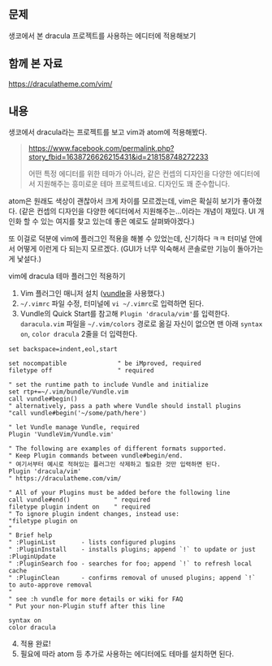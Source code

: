 ## 문제
생코에서 본 dracula 프로젝트를 사용하는 에디터에 적용해보기

## 함께 본 자료
<https://draculatheme.com/vim/>

## 내용

생코에서 dracula라는 프로젝트를 보고 vim과 atom에 적용해봤다.

>https://www.facebook.com/permalink.php?story_fbid=1638726626215431&id=218158748272233
>
> 어떤 특정 에디터를 위한 테마가 아니라, 같은 컨셉의 디자인을 다양한 에디터에서 지원해주는 흥미로운 테마 프로젝트네요. 디자인도 꽤 준수합니다.

atom은 원래도 색상이 괜찮아서 크게 차이를 모르겠는데, vim은 확실히 보기가 좋아졌다.
(같은 컨셉의 디자인을 다양한 에디터에서 지원해주는...이라는 개념이 재밌다. UI 개인화 할 수 있는 여지를 찾고 있는데 좋은 예로도 살펴봐야겠다.)

또 이걸로 덕분에 vim에 플러그인 적용을 해볼 수 있었는데, 신기하다 ㅋㅋ 터미널 안에서 어떻게 이런게 다 되는지 모르겠다.
(GUI가 너무 익숙해서 콘솔로만 기능이 돌아가는게 낯설다.)

vim에 dracula 테마 플러그인 적용하기
1. Vim 플러그인 매니저 설치 ([vundle](https://github.com/VundleVim/Vundle.vim)을 사용했다.)
2. `~/.vimrc` 파일 수정, 터미널에 `vi ~/.vimrc`로 입력하면 된다.
3. Vundle의 Quick Start를 참고해 `Plugin 'dracula/vim'`를 입력한다. `daracula.vim` 파일을 `~/.vim/colors` 경로로 옮길 자신이 없으면 맨 아래 `syntax on`, `color dracula` 2줄을 더 입력한다.
  ```
  set backspace=indent,eol,start

  set nocompatible              " be iMproved, required
  filetype off                  " required

  " set the runtime path to include Vundle and initialize
  set rtp+=~/.vim/bundle/Vundle.vim
  call vundle#begin()
  " alternatively, pass a path where Vundle should install plugins
  "call vundle#begin('~/some/path/here')

  " let Vundle manage Vundle, required
  Plugin 'VundleVim/Vundle.vim'

  " The following are examples of different formats supported.
  " Keep Plugin commands between vundle#begin/end.
  " 여기서부터 예시로 적혀있는 플러그인 삭제하고 필요한 것만 입력하면 된다.
  Plugin 'dracula/vim'
  " https://draculatheme.com/vim/

  " All of your Plugins must be added before the following line
  call vundle#end()            " required
  filetype plugin indent on    " required
  " To ignore plugin indent changes, instead use:
  "filetype plugin on
  "
  " Brief help
  " :PluginList       - lists configured plugins
  " :PluginInstall    - installs plugins; append `!` to update or just :PluginUpdate
  " :PluginSearch foo - searches for foo; append `!` to refresh local cache
  " :PluginClean      - confirms removal of unused plugins; append `!` to auto-approve removal
  "
  " see :h vundle for more details or wiki for FAQ
  " Put your non-Plugin stuff after this line

  syntax on
  color dracula
  ```
4. 적용 완료!
5. 필요에 따라 atom 등 추가로 사용하는 에디터에도 테마를 설치하면 된다.
